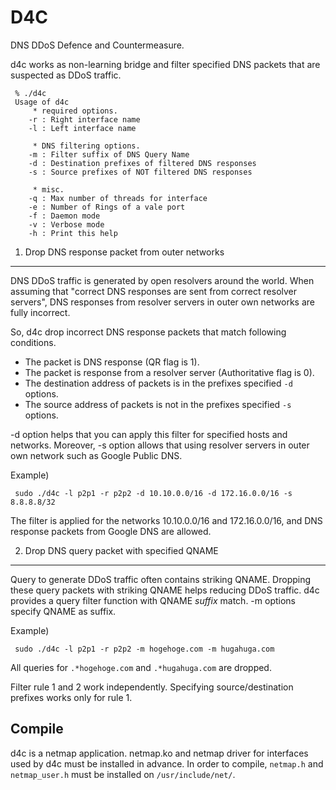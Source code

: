 D4C
===

DNS DDoS Defence and Countermeasure.

d4c works as non-learning bridge and filter specified DNS packets that 
are suspected as DDoS traffic.


	 % ./d4c 
	 Usage of d4c
	 	 * required options.
	 	-r : Right interface name
	 	-l : Left interface name
	 
	 	 * DNS filtering options.
	 	-m : Filter suffix of DNS Query Name
	 	-d : Destination prefixes of filtered DNS responses
	 	-s : Source prefixes of NOT filtered DNS responses
	 
	 	 * misc.
	 	-q : Max number of threads for interface
	 	-e : Number of Rings of a vale port
	 	-f : Daemon mode
	 	-v : Verbose mode
	 	-h : Print this help


1. Drop DNS response packet from outer networks
-----------------------------------------------

DNS DDoS traffic is generated by open resolvers around the world.
When assuming that "correct DNS responses are sent from correct resolver
servers", DNS responses from resolver servers in outer own networks are fully
incorrect.

So, d4c drop incorrect DNS response packets that match following conditions.

- The packet is DNS response (QR flag is 1).
- The packet is response from a resolver server (Authoritative flag is 0).
- The destination address of packets is in the prefixes specified `-d` options.
- The source address of packets is not in the prefixes specified `-s` options.

-d option helps that you can apply this filter for specified hosts and networks.
Moreover, -s option allows that using resolver servers in outer own network
such as Google Public DNS.

Example)

	 sudo ./d4c -l p2p1 -r p2p2 -d 10.10.0.0/16 -d 172.16.0.0/16 -s 8.8.8.8/32

The filter is applied for the networks 10.10.0.0/16 and 172.16.0.0/16,
and DNS response packets from Google DNS are allowed.


2. Drop DNS query packet with specified QNAME
---------------------------------------------

Query to generate DDoS traffic often contains striking QNAME.
Dropping these query packets with striking QNAME helps reducing DDoS traffic.
d4c provides a query filter function with QNAME _suffix_ match.
-m options specify QNAME as suffix.

Example)

	 sudo ./d4c -l p2p1 -r p2p2 -m hogehoge.com -m hugahuga.com

All queries for `.*hogehoge.com` and `.*hugahuga.com` are dropped.


Filter rule 1 and 2 work independently. Specifying source/destination prefixes
works only for rule 1.

Compile
-------

d4c is a netmap application. netmap.ko and netmap driver for interfaces used
by d4c must be installed in advance. In order to compile, `netmap.h` and	`netmap_user.h` must be installed on `/usr/include/net/`.
